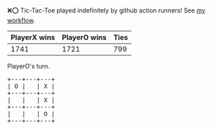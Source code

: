 :x::o: Tic-Tac-Toe played indefinitely by github action runners! See [my workflow](.github/workflows/play.yaml).

|PlayerX wins|PlayerO wins|Ties|
|-|-|-|
|1741|1721|799|

PlayerO's turn.

<pre>
+---+---+---+
| O |   | X |
+---+---+---+
|   |   | X |
+---+---+---+
|   |   | O |
+---+---+---+
</pre>